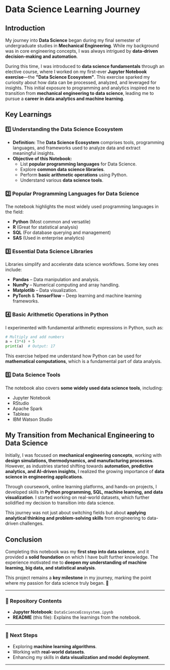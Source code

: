 # Data Science Learning Journey

## Introduction
My journey into **Data Science** began during my final semester of undergraduate studies in **Mechanical Engineering**. While my background was in core engineering concepts, I was always intrigued by **data-driven decision-making and automation**. 

During this time, I was introduced to **data science fundamentals** through an elective course, where I worked on my first-ever **Jupyter Notebook exercise**—the **"Data Science Ecosystem"**. This exercise sparked my curiosity about how data can be processed, analyzed, and leveraged for insights. This initial exposure to programming and analytics inspired me to transition from **mechanical engineering to data science**, leading me to pursue a **career in data analytics and machine learning**.

## Key Learnings

### 1️⃣ Understanding the Data Science Ecosystem
- **Definition:** The **Data Science Ecosystem** comprises tools, programming languages, and frameworks used to analyze data and extract meaningful insights.
- **Objective of this Notebook:**
  - List **popular programming languages** for Data Science.
  - Explore **common data science libraries**.
  - Perform **basic arithmetic operations** using Python.
  - Understand various **data science tools**.

### 2️⃣ Popular Programming Languages for Data Science
The notebook highlights the most widely used programming languages in the field:
- **Python** (Most common and versatile)
- **R** (Great for statistical analysis)
- **SQL** (For database querying and management)
- **SAS** (Used in enterprise analytics)

### 3️⃣ Essential Data Science Libraries
Libraries simplify and accelerate data science workflows. Some key ones include:
- **Pandas** – Data manipulation and analysis.
- **NumPy** – Numerical computing and array handling.
- **Matplotlib** – Data visualization.
- **PyTorch** & **TensorFlow** – Deep learning and machine learning frameworks.

### 4️⃣ Basic Arithmetic Operations in Python
I experimented with fundamental arithmetic expressions in Python, such as:
```python
# Multiply and add numbers
a = (3*4) + 5
print(a)  # Output: 17
```
This exercise helped me understand how Python can be used for **mathematical computations**, which is a fundamental part of data analysis.

### 5️⃣ Data Science Tools
The notebook also covers **some widely used data science tools**, including:
- Jupyter Notebook
- RStudio
- Apache Spark
- Tableau
- IBM Watson Studio

## My Transition from Mechanical Engineering to Data Science
Initially, I was focused on **mechanical engineering concepts**, working with **design simulations, thermodynamics, and manufacturing processes**. However, as industries started shifting towards **automation, predictive analytics, and AI-driven insights**, I realized the growing importance of **data science in engineering applications**.

Through coursework, online learning platforms, and hands-on projects, I developed skills in **Python programming, SQL, machine learning, and data visualization**. I started working on real-world datasets, which further solidified my decision to transition into data science. 

This journey was not just about switching fields but about **applying analytical thinking and problem-solving skills** from engineering to data-driven challenges.

## Conclusion
Completing this notebook was my **first step into data science**, and it provided a **solid foundation** on which I have built further knowledge. The experience motivated me to **deepen my understanding of machine learning, big data, and statistical analysis**. 

This project remains a **key milestone** in my journey, marking the point where my passion for data science truly began. 🚀

---
### 📂 Repository Contents
- **Jupyter Notebook**: `DataScienceEcosystem.ipynb`
- **README** (this file): Explains the learnings from the notebook.

---
### 🚀 Next Steps
- Exploring **machine learning algorithms**.
- Working with **real-world datasets**.
- Enhancing my skills in **data visualization and model deployment**.

---
